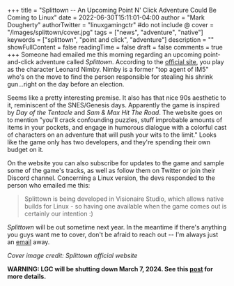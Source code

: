 +++
title = "Splittown -- An Upcoming Point N' Click Adventure Could Be Coming to Linux"
date = 2022-06-30T15:11:01-04:00
author = "Mark Dougherty"
authorTwitter = "linuxgamingctr" #do not include @
cover = "/images/splittown/cover.jpg"
tags = ["news", "adventure", "native"]
keywords = ["splittown", "point and click", "adventure"]
description = ""
showFullContent = false
readingTime = false
draft = false
comments = true
+++
Someone had emailed me this morning regarding an upcoming point-and-click adventure called *Splittown*. According to the [official site](https://splittowngame.com/), you play as the character Leonard Nimby. Nimby is a former "top agent of IM5" who's on the move to find the person responsible for stealing his shrink gun...right on the day before an election.

Seems like a pretty interesting premise. It also has that nice 90s aesthetic to it, reminiscent of the SNES/Genesis days. Apparently the game is inspired by *Day of the Tentacle* and *Sam & Max Hit The Road*. The website goes on to mention "you'll crack confounding puzzles, stuff improbable amounts of items in your pockets, and engage in humorous dialogue with a colorful cast of characters on an adventure that will push your wits to the limit." Looks like the game only has two developers, and they're spending their own budget on it.

On the website you can also subscribe for updates to the game and sample some of the game's tracks, as well as follow them on Twitter or join their Discord channel. Concerning a Linux version, the devs responded to the person who emailed me this:
> Splittown is being developed in Visionaire Studio, which allows native builds for Linux - so having one available when the game comes out is certainly our intention :)

*Splittown* will be out sometime next year. In the meantime if there's anything you guys want me to cover, don't be afraid to reach out -- I'm always just an [email](https://linuxgamingcentral.com/contact/) away.

*Cover image credit: Splittown official website*

**WARNING: LGC will be shutting down March 7, 2024. See this [post](https://linuxgamingcentral.com/posts/the-end-of-lgc/) for more details.**
